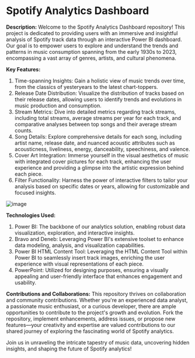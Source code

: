 # Spotify Analytics Dashboard

**Description:**
Welcome to the Spotify Analytics Dashboard repository! This project is dedicated to providing users with an immersive and insightful analysis of Spotify track data through an interactive Power BI dashboard. Our goal is to empower users to explore and understand the trends and patterns in music consumption spanning from the early 1930s to 2023, encompassing a vast array of genres, artists, and cultural phenomena.

**Key Features:**
1. Time-spanning Insights: Gain a holistic view of music trends over time, from the classics of yesteryears to the latest chart-toppers.
2. Release Date Distribution: Visualize the distribution of tracks based on their release dates, allowing users to identify trends and evolutions in music production and consumption.
3. Stream Metrics: Dive into detailed metrics regarding track streams, including total streams, average streams per year for each track, and comparative analyses between top songs and their average stream counts.
4. Song Details: Explore comprehensive details for each song, including artist name, release date, and nuanced acoustic attributes such as acousticness, liveliness, energy, danceability, speechiness, and valence.
5. Cover Art Integration: Immerse yourself in the visual aesthetics of music with integrated cover pictures for each track, enhancing the user experience and providing a glimpse into the artistic expression behind each piece.
6. Filter Functionality: Harness the power of interactive filters to tailor your analysis based on specific dates or years, allowing for customizable and focused insights.
   

![image](https://github.com/Krrish2512/Spotify-Analytics-Dashboard/assets/99977228/7b5ecbbe-207a-4850-b4bd-3f30b657ea05)


**Technologies Used:**
1. Power BI: The backbone of our analytics solution, enabling robust data visualization, exploration, and interactive insights.
2. Bravo and Deneb: Leveraging Power BI's extensive toolset to enhance data modeling, analysis, and visualization capabilities.
3. Power BI HTML Content Tool: Leveraging the HTML Content Tool within Power BI to seamlessly insert track images, enriching the user experience with visual representations of each piece.
4. PowerPoint: Utilized for designing purposes, ensuring a visually appealing and user-friendly interface that enhances engagement and usability.

**Contributions and Collaborations:**
This repository thrives on collaboration and community contributions. Whether you're an experienced data analyst, a passionate music enthusiast, or a curious developer, there are ample opportunities to contribute to the project's growth and evolution. Fork the repository, implement enhancements, address issues, or propose new features—your creativity and expertise are valued contributions to our shared journey of exploring the fascinating world of Spotify analytics.

Join us in unraveling the intricate tapestry of music data, uncovering hidden insights, and shaping the future of Spotify analytics!



